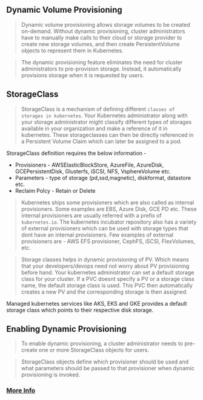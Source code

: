 ## Dynamic Volume Provisioning

> Dynamic volume provisioning allows storage volumes to be created on-demand. Without dynamic provisioning, cluster administrators have to manually make calls to their cloud or storage provider to create new storage volumes, and then create PersistentVolume objects to represent them in Kubernetes. 

> The dynamic provisioning feature eliminates the need for cluster administrators to pre-provision storage. Instead, it automatically provisions storage when it is requested by users.

## StorageClass

> StorageClass is a mechanism of defining different `classes of storages in kubernetes`. Your Kubernetes administrator along with your storage administrator might classify different types of storages available in your organization and make a reference of it in kubernetes. These storageclasses can then be directly referenced in a Persistent Volume Claim which can later be assigned to a pod. 

StorageClass definition requires the below information - 

* Provisioners - AWSElasticBlockStore, AzureFile, AzureDisk, GCEPersistentDisk, Glusterfs, iSCSI, NFS, VsphereVolume etc.
* Parameters - type of storage (pd,ssd,magnetic), diskformat, datastore etc. 
* Reclaim Polcy - Retain or Delete

> Kubernetes ships some provisioners which are also called as internal provisioners. Some examples are EBS, Azure Disk, GCE PD etc. These internal provisioners are usually referred with a prefix of `kubernetes.io`. The kubernetes incubator repository also has a variety of external provisioners which can be used with storage types that dont have an internal provisioners. Few examples of external provisioners are - AWS EFS provisioner, CephFS, iSCSI, FlexVolumes, etc. 

> Storage classes helps in dynamic provisioning of PV. Which means that your developers/devops need not worry about PV provisioning before hand. Your kubernetes administrator can set a default storage class for your cluster. If a PVC doesnt specify a PV or a storage class name, the default storage class is used. This PVC then automatically creates a new PV and the corresponding storage is then assigned. 

Managed kubernetes services like AKS, EKS and GKE provides a default storage class which points to their respective disk storage. 

## Enabling Dynamic Provisioning

> To enable dynamic provisioning, a cluster administrator needs to pre-create one or more StorageClass objects for users. 

> StorageClass objects define which provisioner should be used and what parameters should be passed to that provisioner when dynamic provisioning is invoked.

### [More Info](https://kubernetes.io/docs/concepts/storage/storage-classes/)

